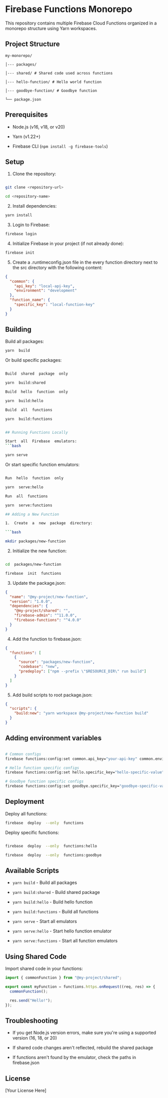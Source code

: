 # Firebase Functions Monorepo

This repository contains multiple Firebase Cloud Functions organized in a monorepo structure using Yarn workspaces.

## Project Structure

```text
my-monorepo/

│--- packages/

│--- shared/ # Shared code used across functions

│--- hello-function/ # Hello world function

│--- goodbye-function/ # Goodbye function

└── package.json
```

## Prerequisites

- Node.js (v16, v18, or v20)

- Yarn (v1.22+)

- Firebase CLI (`npm install -g firebase-tools`)

## Setup

1. Clone the repository:

```bash

git clone <repository-url>

cd <repository-name>

```

2. Install dependencies:

```bash
yarn install
```

3. Login to Firebase:

```bash
firebase login
```

4. Initialize Firebase in your project (if not already done):

```bash
firebase init
```

5. Create a .runtimeconfig.json file in the every function directory next to the src directory with the following content:

```json
{
  "common": {
    "api_key": "local-api-key",
    "environment": "development"
  },
  "function_name": {
    "specific_key": "local-function-key"
  }
}
```

## Building

Build all packages:

```bash
yarn  build
```

Or build specific packages:

````bash

Build  shared  package  only

yarn  build:shared

Build  hello  function  only

yarn  build:hello

Build  all  functions

yarn  build:functions


## Running Functions Locally

Start  all  Firebase  emulators:
```bash

yarn serve

````

Or start specific function emulators:

````bash

Run  hello  function  only

yarn  serve:hello

Run  all  functions

yarn  serve:functions

## Adding a New Function

1.  Create  a  new  package  directory:

```bash

mkdir packages/new-function

````

2. Initialize the new function:

```bash

cd  packages/new-function

firebase  init  functions

```

3. Update the package.json:

```json
{
  "name": "@my-project/new-function",
  "version": "1.0.0",
  "dependencies": {
    "@my-project/shared": "",
    "firebase-admin": "^11.0.0",
    "firebase-functions": "^4.0.0"
  }
}
```

4. Add the function to firebase.json:

```json
{
  "functions": [
    {
      "source": "packages/new-function",
      "codebase": "new",
      "predeploy": ["npm --prefix \"$RESOURCE_DIR\" run build"]
    }
  ]
}
```

5. Add build scripts to root package.json:

```json
{
  "scripts": {
    "build:new": "yarn workspace @my-project/new-function build"
  }
}
```

## Adding environment variables

```bash

# Common configs
firebase functions:config:set common.api_key="your-api-key" common.environment="production"

# Hello function specific configs
firebase functions:config:set hello.specific_key="hello-specific-value"

# Goodbye function specific configs
firebase functions:config:set goodbye.specific_key="goodbye-specific-value"

```

## Deployment

Deploy all functions:

```bash
firebase  deploy  --only  functions
```

Deploy specific functions:

```bash

firebase  deploy  --only  functions:hello

firebase  deploy  --only  functions:goodbye

```

## Available Scripts

- `yarn build` - Build all packages

- `yarn build:shared` - Build shared package

- `yarn build:hello` - Build hello function

- `yarn build:functions` - Build all functions

- `yarn serve` - Start all emulators

- `yarn serve:hello` - Start hello function emulator

- `yarn serve:functions` - Start all function emulators

## Using Shared Code

Import shared code in your functions:

```typescript
import { commonFunction } from "@my-project/shared";

export const myFunction = functions.https.onRequest((req, res) => {
  commonFunction();

  res.send("Hello!");
});
```

## Troubleshooting

- If you get Node.js version errors, make sure you're using a supported version (16, 18, or 20)

- If shared code changes aren't reflected, rebuild the shared package

- If functions aren't found by the emulator, check the paths in firebase.json

## License

[Your License Here]
